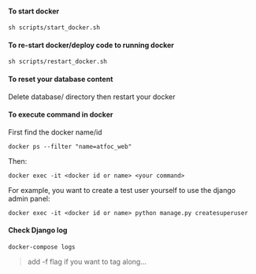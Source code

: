 #### To start docker
`sh scripts/start_docker.sh`
#### To re-start docker/deploy code to running docker
`sh scripts/restart_docker.sh`
#### To reset your database content
Delete database/ directory then restart your docker
#### To execute command in docker
First find the docker name/id

`docker ps --filter "name=atfoc_web"`

Then: 

`docker exec -it <docker id or name> <your command>`

For example, you want to create a test user yourself to use the django admin panel:

`docker exec -it <docker id or name> python manage.py createsuperuser`

#### Check Django log
`docker-compose logs`

> add -f flag if you want to tag along...
